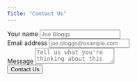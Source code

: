 ```yaml
---
Title: "Contact Us"
---
```



<div class="w-full md:w-96 md:max-w-full mx-auto">
  <div class="p-6 border border-gray-600 sm:rounded-md bg-gray-800">
<form method="POST" action="https://herotofu.com/start">
      <label class="block mb-6">
        <span class="text-gray-300">Your name</span>
        <input
          name="name"
          type="text"
          class="
            block
            w-full
            mt-1
            border-gray-600
            rounded-md
            shadow-sm
            focus:border-indigo-300
            focus:ring
            focus:ring-indigo-200
            focus:ring-opacity-50
            bg-transparent
            placeholder-gray-600
            text-gray-300
          "
          placeholder="Joe Bloggs"
        />
    </label></br>
      <label class="block mb-6">
        <span class="text-gray-300">Email address</span>
        <input
          name="email"
          type="email"
          class="
            block
            w-full
            mt-1
            border-gray-600
            rounded-md
            shadow-sm
            focus:border-indigo-300
            focus:ring
            focus:ring-indigo-200
            focus:ring-opacity-50
            bg-transparent
            placeholder-gray-600
            text-gray-300
          "
placeholder="joe.bloggs@example.com"
          required
        />
      </label></br>
      <label class="block mb-6">
        <span class="text-gray-300">Message</span>
        <textarea
          name="message"
        name="message"
          class="
            block
            w-full
            mt-1
            border-gray-600
            rounded-md
            shadow-sm
            focus:border-indigo-300
            focus:ring
            focus:ring-indigo-200
            focus:ring-opacity-50
            bg-transparent
            placeholder-gray-600
            text-gray-300
          "
          rows="3"
  placeholder="Tell us what you're thinking about this page"
        ></textarea>
      </label>
      <div class="mb-6">
        <button
          type="submit"
          class="
            h-10
            px-5
            text-indigo-100
            bg-indigo-700
            rounded-lg
            transition-colors
            duration-150
            focus:shadow-outline
            hover:bg-indigo-800
          "
        >
          Contact Us
        </button>
      </div>
      <div>